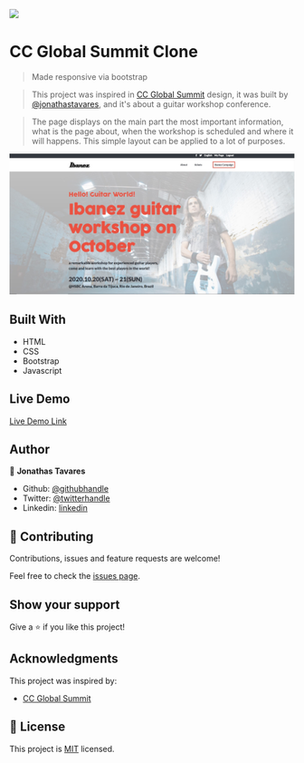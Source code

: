 ![](https://img.shields.io/badge/Microverse-blueviolet)

# CC Global Summit Clone

> Made responsive via bootstrap

> This project was inspired in [CC Global Summit](https://www.behance.net/gallery/29845175/CC-Global-Summit-2015) design, it was built by [@jonathastavares](https://github.com/jonathastavares), and it's about a guitar workshop conference.

> The page displays on the main part the most important information, what is the page about, when the workshop is scheduled and where it will happens. This simple layout can be applied to a lot of purposes.

![screenshot](/assets/images/screenshot.jpg)

## Built With

- HTML
- CSS
- Bootstrap
- Javascript

## Live Demo

[Live Demo Link](https://raw.githack.com/jonathastavares/HTML-Capstone/Conference-homepage/index.html)

## Author

👤 **Jonathas Tavares**

- Github: [@githubhandle](https://github.com/jonathastavares)
- Twitter: [@twitterhandle](https://twitter.com/jhstavares)
- Linkedin: [linkedin](https://www.linkedin.com/in/jonathas-tavares-24b8bba3/)

## 🤝 Contributing

Contributions, issues and feature requests are welcome!

Feel free to check the [issues page](https://github.com/jonathastavares/HTML-Capstone/issues).

## Show your support

Give a ⭐️ if you like this project!

## Acknowledgments

This project was inspired by:

- [CC Global Summit](https://www.behance.net/gallery/29845175/CC-Global-Summit-2015)

## 📝 License

This project is [MIT](lic.url) licensed.
